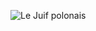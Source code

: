 ![Le Juif polonais](https://upload.wikimedia.org/wikipedia/commons/thumb/6/6f/Easter_breakfast_in_Serbia_%28close-up%29.jpg/400px-Easter_breakfast_in_Serbia_%28close-up%29.jpg)